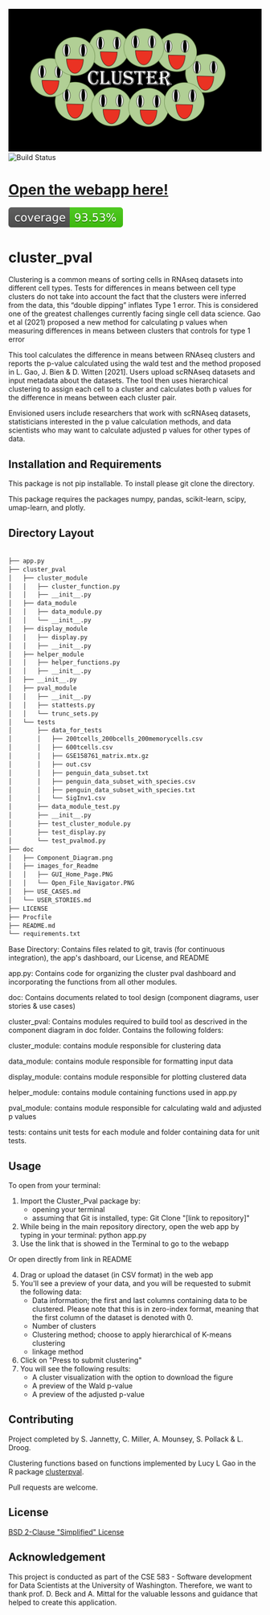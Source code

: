 ![Coverage Badge](doc/images_for_README/pea_logo.png)
![Build Status](https://github.com/Cluster-Club/cluster_pval/actions/workflows/python-app.yml/badge.svg) 



# [Open the webapp here!](https://cluster-pval.herokuapp.com/)



![Logo image](doc/images_for_README/coverage-badge.svg)



# cluster_pval

Clustering is a common means of sorting cells in RNAseq datasets into different cell types. Tests for differences in means between cell type clusters do not take into account the fact that the clusters were inferred from the data, this “double dipping” inflates Type 1 error. This is considered one of the greatest challenges currently facing single cell data science. Gao et al (2021) proposed a new method for calculating p values when measuring differences in means between clusters that controls for type 1 error

This tool calculates the difference in means between RNAseq clusters and reports the p-value calculated using the wald test and the method proposed in L. Gao, J. Bien & D. Witten [2021]. Users upload scRNAseq datasets and input metadata about the datasets. The tool then uses hierarchical clustering to assign each cell to a cluster and calculates both p values for the difference in means between each cluster pair.

Envisioned users include researchers that work with scRNAseq datasets, statisticians interested in the p value calculation methods, and data scientists who may want to calculate adjusted p values for other types of data.


## Installation and Requirements
This package is not pip installable. To install please git clone the directory. 

This package requires the packages numpy, pandas, scikit-learn, 
scipy, umap-learn, and plotly.

## Directory Layout

```bash

├── app.py
├── cluster_pval
│   ├── cluster_module
│   │   ├── cluster_function.py
│   │   ├── __init__.py
│   ├── data_module
│   │   ├── data_module.py
│   │   └── __init__.py
│   ├── display_module
│   │   ├── display.py
│   │   ├── __init__.py
│   ├── helper_module
│   │   ├── helper_functions.py
│   │   ├── __init__.py
│   ├── __init__.py
│   ├── pval_module
│   │   ├── __init__.py
│   │   ├── stattests.py
│   │   └── trunc_sets.py
│   └── tests
│       ├── data_for_tests
│       │   ├── 200tcells_200bcells_200memorycells.csv
│       │   ├── 600tcells.csv
│       │   ├── GSE158761_matrix.mtx.gz
│       │   ├── out.csv
│       │   ├── penguin_data_subset.txt
│       │   ├── penguin_data_subset_with_species.csv
│       │   ├── penguin_data_subset_with_species.txt
│       │   └── SigInv1.csv
│       ├── data_module_test.py
│       ├── __init__.py
│       ├── test_cluster_module.py
│       ├── test_display.py
│       └── test_pvalmod.py
├── doc
│   ├── Component_Diagram.png
│   ├── images_for_Readme
│   │   ├── GUI_Home_Page.PNG
│   │   └── Open_File_Navigator.PNG
│   ├── USE_CASES.md
│   └── USER_STORIES.md
├── LICENSE
├── Procfile
├── README.md
└── requirements.txt

```

Base Directory: Contains files related to git, travis (for continuous 
integration), the app's dashboard, our License, and README

app.py: Contains code for organizing the cluster pval dashboard and incorporating
the functions from all other modules.

doc: Contains documents related to tool design (component diagrams, user 
stories & use cases)

cluster_pval: Contains modules required to build tool as descrived in the 
component diagram in doc folder. Contains the following folders:

cluster_module: contains module responsible for clustering data

data_module: contains module responsible for formatting input data

display_module: contains module responsible for plotting clustered data

helper_module: contains module containing functions used in app.py

pval_module: contains module responsible for calculating wald and adjusted p 
values

tests: contains unit tests for each module and folder containing data for 
unit tests.

## Usage

To open from your terminal:
1. Import the Cluster_Pval package by:
	- opening your terminal
	- assuming that  Git is installed, type: Git Clone "[link to repository]"
2. While being in the main repository directory, 
   open the web app by typing in your terminal: python app.py
3. Use the link that is showed in the Terminal to go to the webapp

Or open directly from link in README

4. Drag or upload the dataset (in CSV format) in the web app
5. You'll see a preview of your data, and you will be requested to submit the following data:
	- Data information; the first and last columns containing data to be clustered. 
		Please note that this is in zero-index format, 
	  meaning that the first column of the dataset is denoted with 0. 
	- Number of clusters
	- Clustering method; choose to apply hierarchical of K-means clustering
	- linkage method
6. Click on "Press to submit clustering"
7. You will see the following results:
	- A cluster visualization with the option to download the figure
	- A preview of the Wald p-value
	- A preview of the adjusted p-value
	
## Contributing
Project completed by S. Jannetty, C. Miller, A. Mounsey, S. Pollack & L. Droog. 

Clustering functions based on functions implemented by Lucy L Gao in the R package [clusterpval](https://www.lucylgao.com/clusterpval/).

Pull requests are welcome. 

## License
[BSD 2-Clause "Simplified" License](https://choosealicense.com/licenses/bsd-2-clause/)

## Acknowledgement
This project is conducted as part of the CSE 583 - Software development for Data Scientists at the University of Washington. Therefore, we want to thank prof. D. Beck and A. Mittal for the valuable lessons and guidance that helped to create this application. 

